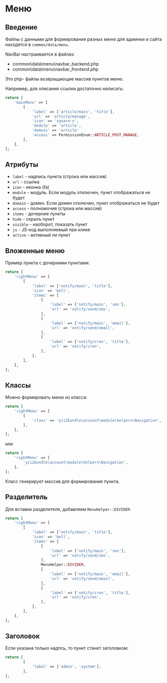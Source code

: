 Меню
===

## Введение

Файлы с данными для формирования разных меню для админки и сайта находятся в `common/data/menu`.

NavBar настраивается в файлах:

* common\data\menu\navbar_backend.php
* common\data\menu\navbar_frontend.php

Это php- файлы возвращающие массив пунктов меню.

Например, для описания ссылки достаточно написать:

```php
return [
	'mainMenu' => [
		[
			'label' => ['article/main', 'title'],
			'url' => 'article/manage',
			'icon' => 'square-o',
			'module' => 'article',
			'domain' => 'article'
			'access' => PermissionEnum::ARTICLE_POST_MANAGE,
		],
	],
];
```

## Атрибуты

* `label` - надпись пункта (строка или массив)
* `url` - ссылка
* `icon` - иконка (fa)
* `module` - модуль. Если модуль отключен, пункт отображаться не будет
* `domain` - домен. Если домен отключен, пункт отображаться не будет
* `access` - полномочия (строка или массив)
* `items` - дочерние пункты
* `hide` - скрыть пункт
* `visible` - наоборот, показать пункт
* `js` - JS-код выполняемый при клике
* `active` - активный ли пункт

## Вложенные меню

Пример пункта с дочерними пунктами:

```php
return [
	'rightMenu' => [
		[
			'label' => ['notify/main', 'title'],
			'icon' => 'bell',
			'items' => [
				[
					'label' => ['notify/main', 'sms'],
					'url' => 'notify/send/sms',
				],
				[
					'label' => ['notify/main', 'email'],
					'url' => 'notify/send/email',
				],
				[
					'label' => ['notify/cron', 'title'],
					'url' => 'notify/cron',
				],
			],
		],
	],
];
```

## Классы

Можно формировать меню из класса:

```php
return [
	'rightMenu' => [
		[
			'class' => 'yii2bundle\account\module\helpers\Navigation',
		],
	],
];
```

или

```php
return [
	'rightMenu' => [
		'yii2bundle\account\module\helpers\Navigation',
	],
];
```

Класс генерирует массив для формирования пункта.

## Разделитель

Для вставки разделителя, добавляем `MenuHelper::DIVIDER`:

```php
return [
	'rightMenu' => [
		[
			'label' => ['notify/main', 'title'],
			'icon' => 'bell',
			'items' => [
				[
					'label' => ['notify/main', 'sms'],
					'url' => 'notify/send/sms',
				],
				MenuHelper::DIVIDER,
				[
					'label' => ['notify/main', 'email'],
					'url' => 'notify/send/email',
				],
				[
					'label' => ['notify/cron', 'title'],
					'url' => 'notify/cron',
				],
			],
		],
	],
];
```

## Заголовок

Если указана только надпсь, то пункт станет заголовком:

```php
return [
		[
			'label' => ['admin', 'system'],
		],
];
```
